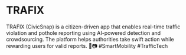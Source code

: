 # TRAFIX
 TRAFIX (CivicSnap) is a citizen-driven app that enables real-time traffic violation and pothole reporting using AI-powered detection and crowdsourcing. The platform helps authorities take swift action while rewarding users for valid reports. 🚦📷 #SmartMobility #TrafficTech

